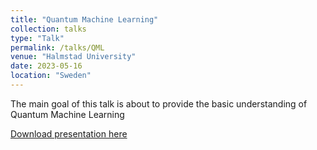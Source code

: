 ```yaml
---
title: "Quantum Machine Learning"
collection: talks
type: "Talk"
permalink: /talks/QML
venue: "Halmstad University"
date: 2023-05-16
location: "Sweden"
---
```


The main goal of this talk is about to provide the basic understanding of Quantum Machine Learning

[Download presentation here](https://github.com/prayagtiwari/prayagtiwari.github.io/tree/master/files/QML.pdf)
